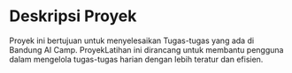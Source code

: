 # Deskripsi Proyek

Proyek ini bertujuan untuk menyelesaikan Tugas-tugas yang ada di Bandung AI Camp. ProyekLatihan ini dirancang untuk membantu pengguna dalam mengelola tugas-tugas harian dengan lebih teratur dan efisien.